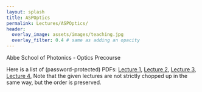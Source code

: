 ```yaml
---
layout: splash 
title: ASPOptics 
permalink: Lectures/ASPOptics/
header:
  overlay_image: assets/images/teaching.jpg
  overlay_filter: 0.4 # same as adding an opacity
---
```


Abbe School of Photonics - Optics Precourse

Here is a list of (password-protected) PDFs:
[Lecture 1](https://cloud.uni-jena.de/s/f7ZrAcQPJizeP4N),
[Lecture 2](https://cloud.uni-jena.de/s/WQFsARWXM7PsjmJ),
[Lecture 3](https://cloud.uni-jena.de/s/8c9cNc27Q3oBpxa),
[Lecture 4](https://cloud.uni-jena.de/s/mckgRD4yogqcjyk),
Note that the given lectures are not strictly chopped up in the same way, but the order is preserved.
